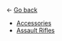 ← [Go back](https://github.com/bugworm/Categories/wiki/Borderlands-2)

* [Accessories](https://github.com/bugworm/Categories/wiki/Accessories)
* [Assault Rifles](https://github.com/bugworm/Categories/wiki/Assault-Rifles) 